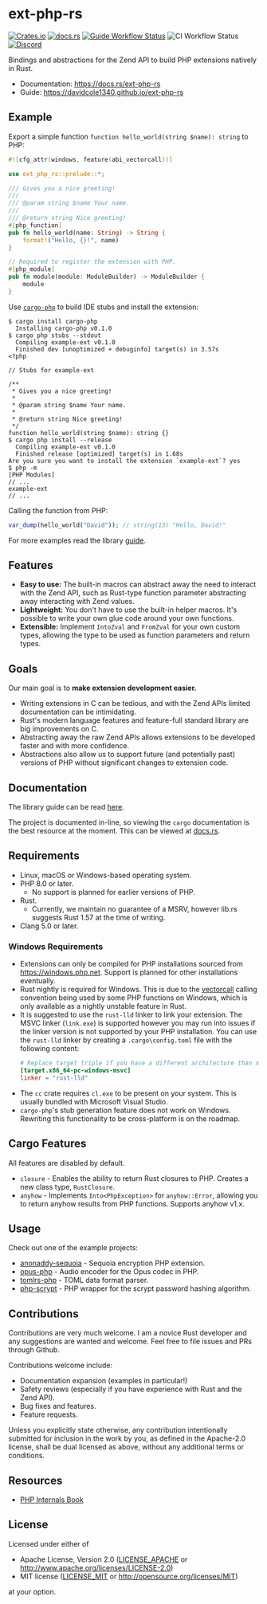 # ext-php-rs

[![Crates.io](https://img.shields.io/crates/v/ext-php-rs)](https://lib.rs/ext-php-rs)
[![docs.rs](https://img.shields.io/docsrs/ext-php-rs/latest)](https://docs.rs/ext-php-rs)
[![Guide Workflow Status](https://img.shields.io/github/actions/workflow/status/davidcole1340/ext-php-rs/docs.yml?branch=master&label=guide)](https://davidcole1340.github.io/ext-php-rs)
![CI Workflow Status](https://img.shields.io/github/actions/workflow/status/davidcole1340/ext-php-rs/build.yml?branch=master)
[![Discord](https://img.shields.io/discord/115233111977099271)](https://discord.gg/dphp)

Bindings and abstractions for the Zend API to build PHP extensions natively in
Rust.

- Documentation: <https://docs.rs/ext-php-rs>
- Guide: <https://davidcole1340.github.io/ext-php-rs>

## Example

Export a simple function `function hello_world(string $name): string` to PHP:

```rust
#![cfg_attr(windows, feature(abi_vectorcall))]

use ext_php_rs::prelude::*;

/// Gives you a nice greeting!
/// 
/// @param string $name Your name.
/// 
/// @return string Nice greeting!
#[php_function]
pub fn hello_world(name: String) -> String {
    format!("Hello, {}!", name)
}

// Required to register the extension with PHP.
#[php_module]
pub fn module(module: ModuleBuilder) -> ModuleBuilder {
    module
}
```

Use [`cargo-php`] to build IDE stubs and install the extension:

```text
$ cargo install cargo-php
  Installing cargo-php v0.1.0
$ cargo php stubs --stdout
  Compiling example-ext v0.1.0
  Finished dev [unoptimized + debuginfo] target(s) in 3.57s
<?php

// Stubs for example-ext

/**
 * Gives you a nice greeting!
 *
 * @param string $name Your name.
 *
 * @return string Nice greeting!
 */
function hello_world(string $name): string {}
$ cargo php install --release
  Compiling example-ext v0.1.0
  Finished release [optimized] target(s) in 1.68s
Are you sure you want to install the extension `example-ext`? yes
$ php -m
[PHP Modules]
// ...
example-ext
// ...
```

Calling the function from PHP:

```php
var_dump(hello_world("David")); // string(13) "Hello, David!"
```

For more examples read the library
[guide](https://davidcole1340.github.io/ext-php-rs).

[`cargo-php`]: https://crates.io/crates/cargo-php

## Features

- **Easy to use:** The built-in macros can abstract away the need to interact
  with the Zend API, such as Rust-type function parameter abstracting away
  interacting with Zend values.
- **Lightweight:** You don't have to use the built-in helper macros. It's
  possible to write your own glue code around your own functions.
- **Extensible:** Implement `IntoZval` and `FromZval` for your own custom types,
  allowing the type to be used as function parameters and return types.

## Goals

Our main goal is to **make extension development easier.**

- Writing extensions in C can be tedious, and with the Zend APIs limited
  documentation can be intimidating.
- Rust's modern language features and feature-full standard library are big
  improvements on C.
- Abstracting away the raw Zend APIs allows extensions to be developed faster
  and with more confidence.
- Abstractions also allow us to support future (and potentially past) versions
  of PHP without significant changes to extension code.

## Documentation

The library guide can be read
[here](https://davidcole1340.github.io/ext-php-rs).

The project is documented in-line, so viewing the `cargo` documentation is the
best resource at the moment. This can be viewed at [docs.rs].

## Requirements

- Linux, macOS or Windows-based operating system.
- PHP 8.0 or later.
  - No support is planned for earlier versions of PHP.
- Rust.
  - Currently, we maintain no guarantee of a MSRV, however lib.rs suggests Rust
    1.57 at the time of writing.
- Clang 5.0 or later.

### Windows Requirements

- Extensions can only be compiled for PHP installations sourced from
  <https://windows.php.net>. Support is planned for other installations
  eventually.
- Rust nightly is required for Windows. This is due to the [vectorcall] calling
  convention being used by some PHP functions on Windows, which is only
  available as a nightly unstable feature in Rust.
- It is suggested to use the `rust-lld` linker to link your extension. The MSVC
  linker (`link.exe`) is supported however you may run into issues if the linker
  version is not supported by your PHP installation. You can use the `rust-lld`
  linker by creating a `.cargo\config.toml` file with the following content:
  ```toml
  # Replace target triple if you have a different architecture than x86_64
  [target.x86_64-pc-windows-msvc]
  linker = "rust-lld"
  ```
- The `cc` crate requires `cl.exe` to be present on your system. This is usually
  bundled with Microsoft Visual Studio.
- `cargo-php`'s stub generation feature does not work on Windows. Rewriting this
  functionality to be cross-platform is on the roadmap.

[vectorcall]: https://docs.microsoft.com/en-us/cpp/cpp/vectorcall?view=msvc-170

## Cargo Features

All features are disabled by default.

- `closure` - Enables the ability to return Rust closures to PHP. Creates a new
  class type, `RustClosure`.
- `anyhow` - Implements `Into<PhpException>` for `anyhow::Error`, allowing you
  to return anyhow results from PHP functions. Supports anyhow v1.x.

## Usage

Check out one of the example projects:

- [anonaddy-sequoia](https://gitlab.com/willbrowning/anonaddy-sequoia) - Sequoia
  encryption PHP extension.
- [opus-php](https://github.com/davidcole1340/opus-php) - Audio encoder for the
  Opus codec in PHP.
- [tomlrs-php](https://github.com/jphenow/tomlrs-php) - TOML data format parser.
- [php-scrypt](https://github.com/appwrite/php-scrypt) - PHP wrapper for the
  scrypt password hashing algorithm.

## Contributions

Contributions are very much welcome. I am a novice Rust developer and any
suggestions are wanted and welcome. Feel free to file issues and PRs through
Github.

Contributions welcome include:

- Documentation expansion (examples in particular!)
- Safety reviews (especially if you have experience with Rust and the Zend API).
- Bug fixes and features.
- Feature requests.

Unless you explicitly state otherwise, any contribution intentionally submitted
for inclusion in the work by you, as defined in the Apache-2.0 license, shall be
dual licensed as above, without any additional terms or conditions.

## Resources

- [PHP Internals Book](https://www.phpinternalsbook.com/)

## License

Licensed under either of

- Apache License, Version 2.0 ([LICENSE_APACHE] or
  <http://www.apache.org/licenses/LICENSE-2.0>)
- MIT license ([LICENSE_MIT] or <http://opensource.org/licenses/MIT>)

at your option.

[LICENSE_APACHE]: https://github.com/davidcole1340/ext-php-rs/blob/master/LICENSE_APACHE
[LICENSE_MIT]: https://github.com/davidcole1340/ext-php-rs/blob/master/LICENSE_MIT
[docs.rs]: https://docs.rs/ext-php-rs
